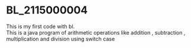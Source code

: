﻿# BL_2115000004
 This is my first code with bl.
<br>
 This is a java program of arithmetic operations like addition , subtraction , multiplication and division using switch case
